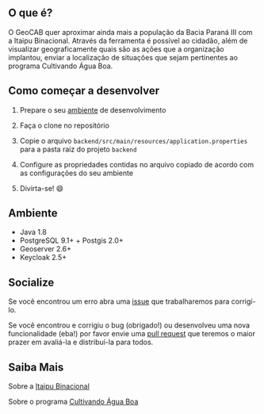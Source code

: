 O que é?
--------

O GeoCAB quer aproximar ainda mais a população da Bacia Paraná III com a Itaipu Binacional. Através da ferramenta é possível ao cidadão, além de visualizar geograficamente quais são as ações que a organização implantou, enviar a localização de situações que sejam pertinentes ao programa Cultivando Água Boa. 




Como começar a desenvolver
--------------------------

1. Prepare o seu [ambiente](https://github.com/itaipubinacional/geocab/blob/master/README.md#ambiente) de desenvolvimento

2. Faça o clone no repositório

3. Copie o arquivo ```backend/src/main/resources/application.properties``` para a pasta raiz do projeto ```backend```

4. Configure as propriedades contidas no arquivo copiado de acordo com as configurações do seu ambiente

5. Divirta-se! :smile:



Ambiente
--------

- Java 1.8
- PostgreSQL 9.1+ + Postgis 2.0+
- Geoserver 2.6+
- Keycloak 2.5+


Socialize
---------

Se você encontrou um erro abra uma [issue](https://github.com/itaipubinacional/geocab/issues/new) que trabalharemos para corrigí-lo.

Se você encontrou e corrigiu o bug (obrigado!) ou desenvolveu uma nova funcionalidade (eba!) por favor envie uma [pull request](https://github.com/itaipubinacional/geocab/compare) que teremos o maior prazer em avaliá-la e distribuí-la para todos.



Saiba Mais
----------

Sobre a [Itaipu Binacional](http://www.itaipu.gov.br)

Sobre o programa [Cultivando Água Boa](http://www.cultivandoaguaboa.com.br/)
